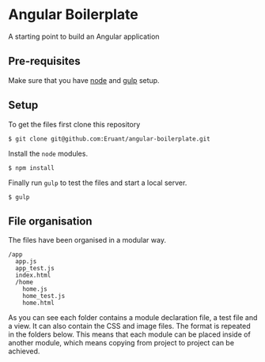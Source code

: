 # Angular Boilerplate

A starting point to build an Angular application

## Pre-requisites

Make sure that you have [node][node] and [gulp][gulp] setup.

## Setup

To get the files first clone this repository

``` shell
$ git clone git@github.com:Eruant/angular-boilerplate.git
```

Install the `node` modules.

``` shell
$ npm install
```

Finally run `gulp` to test the files and start a local server.

``` shell
$ gulp
```

## File organisation

The files have been organised in a modular way.

```
/app
  app.js
  app_test.js
  index.html
  /home
    home.js
    home_test.js
    home.html
```

As you can see each folder contains a module declaration file, a test file and a view. It can also contain the CSS and image files. The format is repeated in the folders below. This means that each module can be placed inside of another module, which means copying from project to project can be achieved.

[node]: http://nodejs.org/
[gulp]: http://gulpjs.com/
